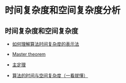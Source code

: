 # 时间复杂度和空间复杂度分析
## 时间复杂度和空间复杂度
- [如何理解算法时间复杂度的表示法](https://www.zhihu.com/question/21387264)
- [Master theorem](http://en.wikipedia.org/wiki/Master_theorem_(analysis_of_algorithms))
- [主定理](http://zh.wikipedia.org/wiki/%E4%B8%BB%E5%AE%9A%E7%90%86)

- [算法的时间与空间复杂度（一看就懂）](https://zhuanlan.zhihu.com/p/50479555)

